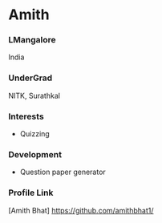 # Amith

### LMangalore

India

### UnderGrad

NITK, Surathkal

### Interests

- Quizzing

### Development

- Question paper generator

### Profile Link

[Amith Bhat] https://github.com/amithbhat1/
